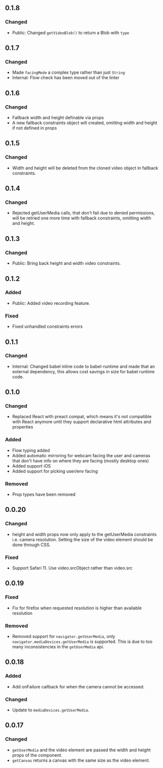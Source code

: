 ## 0.1.8
### Changed
- Public: Changed `getVideoBlob()` to return a Blob with `type`

## 0.1.7
### Changed
- Made `facingMode` a complex type rather than just `String`
- Internal: Flow check has been moved out of the linter

## 0.1.6

### Changed
- Fallback width and height definable via props
- A new fallback constraints object will created, omitting width and height if not defined in props

## 0.1.5

### Changed
- Width and height will be deleted from the cloned video object in fallback constraints.

## 0.1.4

### Changed
- Rejected getUserMedia calls, that don't fail due to denied permissions, will be retried one more time with fallback constraints, omitting width and height.

## 0.1.3

### Changed
- Public: Bring back height and width video constraints.

## 0.1.2

### Added
- Public: Added video recording feature.

### Fixed
- Fixed unhandled constraints errors

## 0.1.1

### Changed
- Internal: Changed babel inline code to babel-runtime and made that an external dependency, this allows cost savings in size for babel runtime code.


## 0.1.0

### Changed
- Replaced React with preact compat, which means it's not compatible with
React anymore until they support declarative html attributes and properties

### Added
- Flow typing added
- Added automatic mirroring for webcam facing the user and cameras
that don't have info on where they are facing (mostly desktop ones)
- Added support iOS
- Added support for picking user/env facing

### Removed
- Prop types have been removed


## 0.0.20

### Changed
- height and width props now only apply to the getUserMedia constraints i.e. camera resolution. Setting the size of the video element should be done through CSS.

### Fixed
- Support Safari 11. Use video.srcObject rather than video.src

## 0.0.19

### Fixed
- Fix for firefox when requested resolution is higher than available resolution

### Removed
- Removed support for `navigator.getUserMedia`, only `navigator.mediaDevices.getUserMedia` is supported. This is due to too many inconsistencies in the `getUserMedia` api.


## 0.0.18

### Added
- Add onFailure callback for when the camera cannot be accessed.

### Changed
- Update to `mediaDevices.getUserMedia`.


## 0.0.17

### Changed
- `getUserMedia` and the video element are passed the width and height props of the component.
- `getCanvas` returns a canvas with the same size as the video element.
